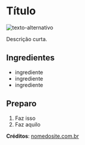 # Título

![texto-alternativo](./foto.jpg)

Descrição curta.

## Ingredientes

- ingrediente
- ingrediente
- ingrediente

## Preparo
1. Faz isso
1. Faz aquilo

**Créditos**: [nomedosite.com.br](https://nomedosite.com.br)
